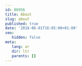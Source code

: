 ```yaml
---
id: 86956
title: About
slug: about
published: true
date: '2018-06-01T16:05:00+01:00'
seo:
   hidden: false
meta:
   lang: ar
   dir: ltr
   parents: []
---
```


